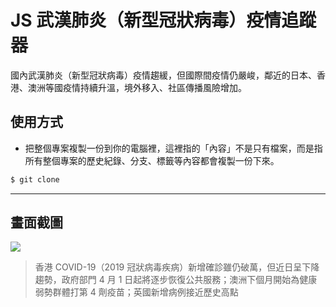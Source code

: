 # JS 武漢肺炎（新型冠狀病毒）疫情追蹤器

國內武漢肺炎（新型冠狀病毒）疫情趨緩，但國際間疫情仍嚴峻，鄰近的日本、香港、澳洲等國疫情持續升溫，境外移入、社區傳播風險增加。

## 使用方式
- 把整個專案複製一份到你的電腦裡，這裡指的「內容」不是只有檔案，而是指所有整個專案的歷史紀錄、分支、標籤等內容都會複製一份下來。
```sh
$ git clone
```

----

## 畫面截圖
![](https://i.imgur.com/gJsOHdY.png)
> 香港 COVID-19（2019 冠狀病毒疾病）新增確診雖仍破萬，但近日呈下降趨勢，政府部門 4 月 1 日起將逐步恢復公共服務；澳洲下個月開始為健康弱勢群體打第 4 劑疫苗；英國新增病例接近歷史高點